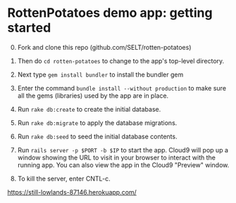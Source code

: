 # RottenPotatoes demo app: getting started


0. Fork and clone this repo (github.com/SELT/rotten-potatoes)

0. Then do `cd rotten-potatoes` to change to the app's
top-level directory.

0. Next type  `gem install bundler` to  install the bundler gem


0. Enter the command `bundle install --without production` to make sure all the gems
(libraries) used by the app are in place.

0. Run `rake db:create` to create the initial database.

0. Run `rake db:migrate` to apply the database migrations.

0. Run `rake db:seed` to seed the initial database contents.

0. Run `rails server -p $PORT -b $IP` to start the app.  Cloud9 will pop
up a window showing the URL to visit in your browser to interact with
the running app. You can also view the app in the Cloud9 "Preview" window.

0. To kill the server, enter CNTL-c.


https://still-lowlands-87146.herokuapp.com/ 